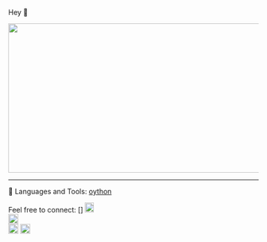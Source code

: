 
Hey 👋

<img src="https://user-images.githubusercontent.com/67998630/132937630-56a77dde-dc14-46e6-8648-d1c534edf878.gif" width="1000" height="300">


---------------------------------------------------------------------

🔨 Languages and Tools:
[oython](https://www.python.org)


Feel free to connect:
[]
  <img src="https://user-images.githubusercontent.com/67998630/132636868-d21f58a4-e8b5-4698-8fd5-aa5e7f28715f.png" width="18![10wmt-superJumbo-v4](https://user-images.githubusercontent.com/67998630/132937901-2066633b-5c16-4b1f-919b-342ad46355b2.jpg)
" height="20">  
<img src="https://user-images.githubusercontent.com/67998630/132636742-60ab5d27-35d0-4eb8-bc26-547c15166e03.png" width="20" height="20">  
[<img src="https://user-images.githubusercontent.com/67998630/132637299-6efaf5c7-72fc-40a4-8f24-4fad4b1d61aa.png" width="20" height="20">](https://www.linkedin.com/in/sridhar-d-69ba63203/)
<img src="https://user-images.githubusercontent.com/67998630/132937910-09ab99d2-dd45-46d6-83a2-c76853001a56.jpg" width="20" height="20">









